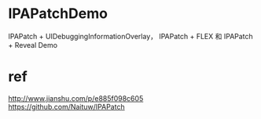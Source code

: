 # IPAPatchDemo
IPAPatch + UIDebuggingInformationOverlay， IPAPatch + FLEX 和 IPAPatch + Reveal Demo

# ref
http://www.jianshu.com/p/e885f098c605
https://github.com/Naituw/IPAPatch

